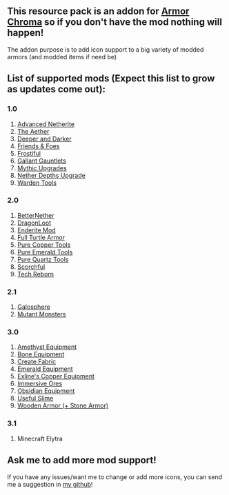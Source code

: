 ## This resource pack is an addon for [Armor Chroma](https://modrinth.com/mod/armor-chroma-for-fabric) so if you don't have the mod nothing will happen!

The addon purpose is to add icon support to a big variety of modded armors (and modded items if need be)

## List of supported mods (Expect this list to grow as updates come out):
### 1.0
1. [Advanced Netherite](https://modrinth.com/mod/advanced-netherite)
2. [The Aether](https://modrinth.com/mod/aether)
3. [Deeper and Darker](https://modrinth.com/mod/deeperdarker)
4. [Friends & Foes](https://modrinth.com/mod/friends-and-foes)
5. [Frostiful](https://modrinth.com/mod/frostiful)
6. [Gallant Gauntlets](https://modrinth.com/mod/gauntlets)
7. [Mythic Upgrades](https://modrinth.com/mod/mythic-upgrades)
8. [Nether Depths Upgrade](https://modrinth.com/mod/nether-depths-upgrade)
9. [Warden Tools](https://modrinth.com/mod/warden-tools)
### 2.0
1. [BetterNether](https://modrinth.com/mod/betternether)
2. [DragonLoot](https://modrinth.com/mod/dragonloot)
3. [Enderite Mod](https://modrinth.com/mod/enderite-mod)
4. [Full Turtle Armor](https://modrinth.com/mod/full-turtle-armor)
5. [Pure Copper Tools](https://modrinth.com/mod/purecoppertools)
6. [Pure Emerald Tools](https://modrinth.com/mod/pureemeraldtools)
7. [Pure Quartz Tools](https://modrinth.com/mod/purequartztools)
8. [Scorchful](https://modrinth.com/mod/scorchful)
9. [Tech Reborn](https://www.curseforge.com/minecraft/mc-mods/techreborn)
### 2.1
1. [Galosphere](https://modrinth.com/mod/galosphere)
2. [Mutant Monsters](https://modrinth.com/mod/mutant-monsters)
### 3.0
1. [Amethyst Equipment](https://modrinth.com/mod/amethyst-equipment)
2. [Bone Equipment](https://modrinth.com/mod/bone-equipment)
3. [Create Fabric](https://modrinth.com/mod/create-fabric)
4. [Emerald Equipment](https://modrinth.com/mod/emerald-equipment)
5. [Exline's Copper Equipment](https://modrinth.com/mod/exlines-copper-equipment)
6. [Immersive Ores](https://modrinth.com/mod/immersive-ores)
7. [Obsidian Equipment](https://modrinth.com/mod/obsidian-equipment)
8. [Useful Slime](https://modrinth.com/mod/useful-slime)
9. [Wooden Armor (+ Stone Armor)](https://modrinth.com/mod/woodenarmor)
### 3.1
1. Minecraft Elytra

## Ask me to add more mod support!
If you have any issues/want me to change or add more icons, you can send me a suggestion in [my github](https://github.com/Aruman-Zen/Chromatic-Icons/issues)!
